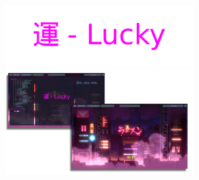 <div align="center">
   <a href="#--------">
      <img src="assets/lucky-banner.png" alt="Home Preview">
   </a>
</div>

<div align="center">
   <a href="#--------">
      <img src="assets/screenshot2.png" alt="Rice Preview">
   </a>
</div>
